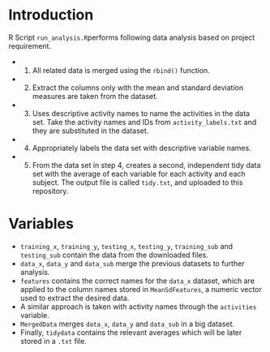 # Introduction

 R Script `run_analysis.R`performs following data analysis based on project requirement.

* 1) All related data is merged using the `rbind()` function. 
* 2) Extract the columns only with the mean and standard deviation measures are taken from the dataset.
* 3) Uses descriptive activity names to name the activities in the data set. Take the activity names and IDs from `activity_labels.txt` and they are substituted in the dataset.
* 4) Appropriately labels the data set with descriptive variable names. 
* 5) From the data set in step 4, creates a second, independent tidy data set with the average of each variable for each activity and each subject. The output file is called `tidy.txt`, and uploaded to this repository.

# Variables

* `training_x`, `training_y`, `testing_x`, `testing_y`, `training_sub` and `testing_sub` contain the data from the downloaded files.
* `data_x`, `data_y` and `data_sub` merge the previous datasets to further analysis.
* `features` contains the correct names for the `data_x` dataset, which are applied to the column names stored in `MeanSdFeatures`, a numeric vector used to extract the desired data.
* A similar approach is taken with activity names through the `activities` variable.
* `MergedData` merges `data_x`, `data_y` and `data_sub` in a big dataset.
* Finally, `tidydata` contains the relevant averages which will be later stored in a `.txt` file.
